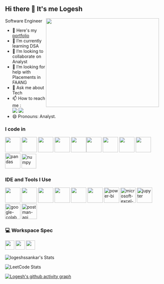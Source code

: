 ## Hi there 👋 It's me Logesh

Software Engineer
<img align="right" width="370" height="290" src="https://i.pinimg.com/originals/47/f0/34/47f0342cec72b800463bf003eac1257e.gif">
- 🔭 Here's my [portfolio]( https://flint-watcher-01c.notion.site/Software-Engineer-7f145356d4ff4bef8e8daa791a3182bd?pvs=4)                          
- 🌱 I’m currently learning DSA
- 👯 I’m looking to collaborate on Analyst
- 🤔 I’m looking for help with Placements in FAANG
- 💬 Ask me about Tech
- 📫 How to reach me :
<br />[<img src="https://img.shields.io/badge/Gmail-D14836?style=for-the-badge&logo=gmail&logoColor=white"/>](mailto:logeshssuguna004@gmail.com) [<img src="https://img.shields.io/badge/LinkedIn-0077B5?style=for-the-badge&logo=linkedin&logoColor=white" />](https://www.linkedin.com/in/logesh-sankar-125883323/)
- 😄 Pronouns: Analyst.


### I code in
<img height="50" width="50" src="https://img.icons8.com/color/48/000000/python.png" /> <img height="50" width="50" src="https://img.icons8.com/color/48/000000/c-programming.png" /> <img height="50" width="50" src="https://img.icons8.com/color/48/000000/html-5.png" /> <img height="50" width="50" src="https://img.icons8.com/color/48/000000/bootstrap.png" />
<img height="50" width="50" src="https://img.icons8.com/color/48/000000/tensorflow.png"/><img height="50" width="50" src="https://img.icons8.com/fluent/48/000000/arduino.png"/> <img height="50" width="50" src="https://img.icons8.com/color/48/000000/google-firebase-console.png"/> <img height="50" width="50" src="https://img.icons8.com/color/48/000000/mysql-logo.png"/> <img height="50" width="50" src="https://img.icons8.com/color/48/000000/mongodb.png"/> <img width="50" height="50" src="https://img.icons8.com/color/48/pandas.png" alt="pandas"/> <img width="48" height="48" src="https://img.icons8.com/color/48/numpy.png" alt="numpy"/>
### IDE and Tools I Use
<img height="50" width="50" src="https://img.icons8.com/color/48/000000/visual-studio-code-2019.png"/> <img height="50" width="50" src="https://img.icons8.com/color/48/000000/pycharm.png"/> <img height="50" width="50" src="https://img.icons8.com/color/50/000000/git.png"/> <img height="50" width="50" src="https://img.icons8.com/dusk/64/000000/anaconda.png"/> <img height="50" src="https://img.icons8.com/color/480/null/notion--v1.png" /> <img height="50" src="https://img.shields.io/badge/Adobe%20XD-FF61F6?style=for-the-badge&logo=Adobe%20XD&logoColor=white"/> <img width="50" height="50" src="https://img.icons8.com/color/48/power-bi.png" alt="power-bi"/> <img width="50" height="50" src="https://img.icons8.com/color/48/microsoft-excel-2019--v1.png" alt="microsoft-excel-2019--v1"/> <img width="50" height="50" src="https://img.icons8.com/fluency/48/jupyter.png" alt="jupyter"/> <img width="50" height="50" src="https://img.icons8.com/color/48/google-colab.png" alt="google-colab"/> <img width="50" height="50" src="https://img.icons8.com/wired/64/postman-api.png" alt="postman-api"/>


### 💻 Workspace Spec
<img height="30" src="https://img.shields.io/badge/Macbook-Pro_M1-ED1C24?style=for-the-badge&logo=apple&logoColor=white"/> <img height="30" src="https://img.shields.io/badge/NVIDIA-GTX1650-76B900?style=for-the-badge&logo=nvidia&logoColor=white"/>  <img height="30" src="https://img.shields.io/badge/AMD-Ryzen_5_4600H-ED1C24?style=for-the-badge&logo=amd&logoColor=white"/> 

![logeshssankar's Stats](https://github-readme-stats.vercel.app/api?username=logeshssankar&theme=vue-dark&show_icons=true&hide_border=false&count_private=true)

![LeetCode Stats](https://leetcard.jacoblin.cool/logesh_2004?theme=dark&font=Marcellus&ext=contest)

[![Logesh's github activity graph](https://github-readme-activity-graph.vercel.app/graph?username=logeshssankar&bg_color=030303&color=884c9e&line=4c9e5a&point=ffffff&area=true&hide_border=true)](https://github.com/ashutosh00710/github-readme-activity-graph)

